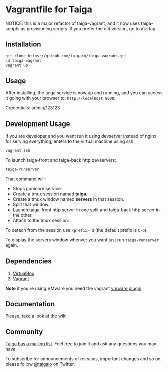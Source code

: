 # Vagrantfile for Taiga

NOTICE: this is a major refactor of taiga-vagrant, and it now uses taiga-scripts
as provisioning scripts. If you prefer the old version, go to `old` tag.

## Installation

```sh
git clone https://github.com/taigaio/taiga-vagrant.git
cd taiga-vagrant
vagrant up
```

##  Usage

After installing, the taiga service is now up and running, and you can access it going
with your browser to: `http://localhost:8000`.

Credentials: admin/123123

## Development Usage

If you are developer and you want run it using devserver instead of nginx for serving everything,
enters to the virtual machine using ssh:

```sh
vagrant ssh
```

To launch taiga-front and taiga-back http devservers:
```sh
taiga-runserver
```

That command will:
* Stops gunicorn service.
* Create a tmux session named **taiga**.
* Create a tmux window named **servers** in that session.
* Split that window.
* Launch taiga-front http server in one split and taiga-back http server in the other.
* Attach to the tmux session.

To detach from the session use `<prefix> d` (the default prefix is `C-b`).

To display the servers window whenver you want just run `taiga-runserver` again.

## Dependencies ##

1. [VirtualBox][vbox]
2. [Vagrant][vagrant]

**Note** if you're using VMware you need the vagrant
[vmware plugin](http://www.vagrantup.com/vmware)

## Documentation

Please, take a look at the [wiki](https://github.com/taigaio/taiga-vagrant/wiki)

[vbox]: https://www.virtualbox.org/wiki/Downloads "VirtualBox downloads"
[vmw]: https://www.virtualbox.org/wiki/Downloads "VMware website"
[vagrant]: http://downloads.vagrantup.com/ "Vagrant downloads"


## Community ##

[Taiga has a mailing list](http://groups.google.com/d/forum/taigaio). Feel free to join it and ask any questions you may have.

To subscribe for announcements of releases, important changes and so on, please follow [@taigaio](https://twitter.com/taigaio) on Twitter.


